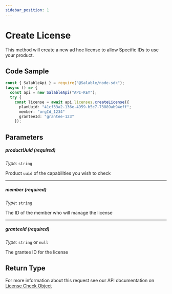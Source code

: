 ```yaml
---
sidebar_position: 1
---
```


# Create License

This method will create a new ad hoc license to allow Specific IDs to use your product.

## Code Sample

```typescript
const { SalableApi } = require("@Salable/node-sdk");
(async () => {
  const api = new SalableApi("API-KEY");
  try {
    const license = await api.licenses.createLicense({
      planUuid: "41cf33a2-136e-4959-b5c7-73889ab94eff";
      member: "orgId_1234"
      granteeId: "grantee-123"
    });

```

## Parameters

##### productUuid (_required_)

_Type:_ `string`

Product `uuid` of the capabilities you wish to check

---

##### member (_required_)

_Type:_ `string`

The ID of the member who will manage the license

---

##### granteeId (_required_)

_Type:_ `string` or `null`

The grantee ID for the license

## Return Type

For more information about this request see our API documentation on [License Check Object](https://docs.salable.app/api#tag/Licenses/operation/getLicenseCheck)
